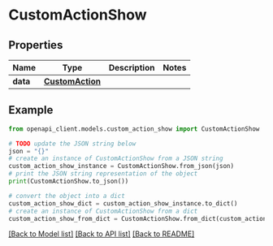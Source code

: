 # CustomActionShow


## Properties

Name | Type | Description | Notes
------------ | ------------- | ------------- | -------------
**data** | [**CustomAction**](CustomAction.md) |  | 

## Example

```python
from openapi_client.models.custom_action_show import CustomActionShow

# TODO update the JSON string below
json = "{}"
# create an instance of CustomActionShow from a JSON string
custom_action_show_instance = CustomActionShow.from_json(json)
# print the JSON string representation of the object
print(CustomActionShow.to_json())

# convert the object into a dict
custom_action_show_dict = custom_action_show_instance.to_dict()
# create an instance of CustomActionShow from a dict
custom_action_show_from_dict = CustomActionShow.from_dict(custom_action_show_dict)
```
[[Back to Model list]](../README.md#documentation-for-models) [[Back to API list]](../README.md#documentation-for-api-endpoints) [[Back to README]](../README.md)


